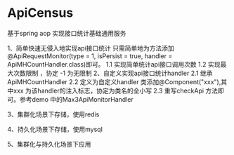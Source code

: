 # ApiCensus
基于spring aop 实现接口统计基础通用服务


1、简单快速无侵入地实现api接口统计
   只需简单地为方法添加@ApiRequestMonitor(type = 1, isPersist = true, handler = ApiMHCountHandler.class)即可。
   1.1 实现简单统计api接口调用次数
   1.2 实现最大次数限制 ，协定 -1 为无限制
2、自定义实现api接口统计handler
   2.1 继承 ApiMHCountHandler
   2.2 定义为自定义handler 类添加@Component("xxx"),其中xxx 为该handler的注入标志，协定为类名的全小写
   2.3 重写checkApi 方法即可。参考demo 中的Max3ApiMonitorHandler
   
3、集群化场景下存储，使用redis

4、持久化场景下存储，使用mysql

5、集群化与持久化场景下应用
